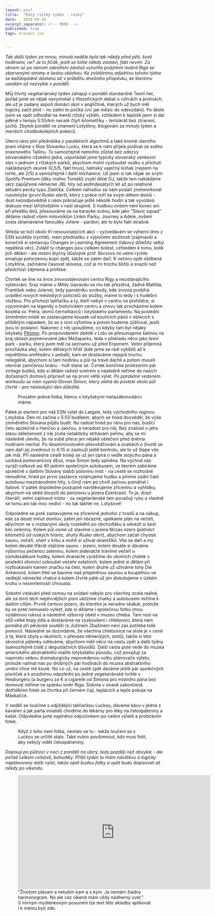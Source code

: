 ```yaml
---
layout: post
title:  "Pátý rižský týden - ruský"
date:   2019-09-30
excerpt_separator: <!-- MORE -->
published: true
tags: erasmus joe


---
```


<p class="intro"><i><span class="dropcap">T</span>ak další týden za mnou, minulá neděle byla tak někdy před pěti, šesti hodinami, ne? Je to fičák, jestli se tohle někdy zastaví, fakt nevím. Za oknem se po ranním odestření závěsů vynořila podzimní mokrá Riga se zbarvenými stromy a šedou oblohou. Ke zvláštnímu adjektivu tohoto týdne se každopádně dostanu až v průběhu dnešního příspěvku, ke kterému usedám až nezvykle v pondělí.</i></p>
<!-- MORE -->

Můj čtvrtý vegetariánský týden zahajuji v pondělí standardně Teorií her, pořád jsme se nějak nevymotali z filozofických debat o výhrách a prohrách, ale už je zadaný aspoň domácí úkol v angličtině, kterých už bych měl logicky začít plnit - no zatím to počká (víc jak měsíc do odevzdání). Po škole jsem se opět odhodlal na menší rižský výběh, vzhledem k teplotě jsem si dal pěkně v tempu 5:55/km necelé čtyři kilometříky - tentokrát bez ztracení, juchů. Zbytek pondělí ve znamení Lotyštiny, blogování za minulý týden a menších chodbokolejních pokeců.

Úterní ráno plní přednáška z paralelních algoritmů a také kromě úterního praní vítáme v Rize Slovanku Lucku, která se k nám přijela podívat ze svého erasmového Tallinu. To samozřejmě nemohlo zůstat bez odezvy slovanského rižského jádra, uspořádali jsme typicky slovanský venkovní slez v jednom z rižských parků, abychom mohli vyzkoušet vodku s příchutí nakládaných okurek (0,5/5, fakt hnus), talinský vaječný koňak (nejsem na tohle, ale 2/5) a samozřejmě i další míchanice. Už jsem si tak nějak se svým Spotify Premium (díky rodino Tomáši) zvykl dělat DJ, takže tam nakládáme skrz zapůjčené německé JBL hity od sedmdesátých let až po relativně aktuální pecky typu Zlatíčka. Celkem náhodou se nám podaří znetworkovat rusolotyše (_první Rusko alert_), který z práce míří ke svým dětem domů - dost nezodpovědně s námi pokračuje ještě několik hodin a tak vyvolává diskuze mezi střízlivějšími v naší skupině. S hudbou ovšem není konec ani při předělu dnů, přesouváme se na karaoke scénu, kde jako "Slavic squad" děláme radost všem milovníkům Linkin Parku, Journey a Adele, ovšem zcela zklamáváme fanoušky Jolene - pardon, ale to bylo fakt strašné.

Středa se točí okolo tří nesouvisejících akcí - vyzvedávám se výherní dres z ESN soutěže (rychlé), mám přednášku z výpočetní složitosti (zajímavé) a konečně si sestavuju Changes in Learning Agreement (takový důležitý velký nepěkná věc). Zvlášť ty changes jsou celkem bolest, vzhledem k tomu, kolik jich dělám - ale místní styčný důstojník prof. Borzovs mi velmi rychle emailuje potvrzenou kopii zpět, takže se zatím daří. K večeru opět oblíbená Lotyština, začínáme časovat slovesa, což je mi trochu bližší a snazší než předchozí zájmena a profese. 

Čtvrtek se line na lince znovuobjevování centra Rigy a neustávajícího výletování. Sraz máme u Mildy (opravdu se mu tak přezdívá, žádná Matilda, František nebo Jolene), tedy památníku svobody, kde zrovna probíhá uvádění nových městských policistů do služby, máme to tedy i s hudební vložkou. Pro příchozí taliňačku a ty, kteří nebyli v centru na prohlídce, si vzpomínám na legendy o historickém centru a znovu tak procházíme kolem kostela sv. Petra, domů černohlavců i lotyšského parlamentu. Na poslední zmíněném místě se zastavujeme kousek od kouřících pánů v oblecích s přiblblým nápadem, že se s nimi vyfotíme a potom budeme zjišťovat, jestli jsou to poslanci. Nakonec z něj upouštíme, co kdyby tam byl nějaký lotyšský [Pitomio](https://zpravy.aktualne.cz/domaci/prezdivka-pitomio-se-dal-smi-pouzivat-okamura-neuspel-ani-u/r~c2f38562543211e8a72bac1f6b220ee8/). Po propovídaném obědě v Lidu se přesunujeme šalinou na kraj oblasti pojmenované jako Mežaparks, teda v překladu něco jako lesní park - parku, který jsem měl na seznamu už před Erasmem. Velmi příjemná procházka alejí, kolem dětských hřišť (kde jsme se rádi vyblbli) až k největšímu amfiteátru v pobaltí, kam se dostáváme nejspíš trochu nelegálně, abychom si tam hodinku a půl na trávě dáchli a potom museli otevírat zamčenou bránu - holt stane se. Čvrtek končíme prolezením pár vintage butiků, kde si dělám radost svetrem a následně míříme do našich dočasných domovů připravit se na první větší výlet. _Po paralelně vedeném workoutu se nám vypíná Slovan Šimon, který ulehá do postele okolo půl čtvrté - pro následující den důležité._

 <figure>
 <img src="{{ site.baseurl }}/assets/img/IMG_0323.JPG" alt="" class="img-center"> 
   <figcaption>Prozatím jediná fotka, kterou s lotyšskými metazákonodárci máme.</figcaption>
 </figure>

Pátek je startem pro náš ESN výlet do Latgale, tedy východního regionu Lotyšska. Den mi začíná v 5:50 budíkem, abych se hned dozvěděl, že výše zmíněného Slovana půjdu budit. No radost hned po ránu pro nás, budící četu společně s Hančou a Jančou, a neradost pro něj. Bez znalostí o jeho stavu oblečenosti z něj zcela netakticky strhávám peřinu, aby se mi následně ulevilo, že na sobě přece jen nějaké oblečení před dvěma hodinami nechal. Po desetiminutovém přesvědčování a úvahách o životě se nám daří jej zvednout (v 6:15 si zaslouží ještě kontrolu, ale to už šlape vše jak má). Při následné cestě trolejí se už jen opírá o vedle stojícího pána a usrkává pomerančový džus, mise Šimon tedy splněna. Na východ nás vyráží celkově asi 40 jedním společným autobusem, ve kterém zabíráme společně s dalšími Slovany slabší polovinu míst - na cestě se rozhodně nenudíme, hned po první zastávce vytahujeme hudbu a plníme zadní část autobusu mezinárodními hity, s čímž nám po chvíli začnou pomáhat i Italové. V pátek dopoledne postupně navštěvujeme zříceninu a vyhlídku, abychom na oběd dorazili do penzionu u jezera Ezerkrasti. To je, drazí čtenáři, velmi zajímavé místo - za vegetariánské tam považují ryby a vlastně se tomu ani tak moc nediví - no tak takhle ne, Lotyšové!

Odpoledne se poté zastavujeme na zřícenině jednoho z hradů a na nákup, kde za deset minut domluv, zatím jen obrazně, upékáme plán na večeři, abychom se s rozdanými úkoly rozeběhli po obchoďáku a odvezli si šest kilo zeleniny. Kolem půl osmé už stavíme u jezera Nirzas ezers (_patnáct kilometrů od ruských hranic, druhý Rusko alert_), abychom začali chystat saunu, večeři, oheň v krbu a mohli si užívat okamžiků. Vše se daří a my kolem deváté třikrát otáčíme saunu - jezero, kolem desáté si dáváme výbornou pečenou zeleninu, kolem jedenácté trávíme večeři u osmdesátkové hudby, kolem dvanácté vyrážíme do okolních chatek s poslední slivovicí ozkoušet večeře ostatních, kolem jedné si dělám při rozfoukávání kamen značku na čelo, kolem druhé už užíváme tóny Die Antwoord, kolem třetí se bavíme nad přeplněnou saunou a koupelnou ve vedlejší německé chatce a kolem čtvrté páté už jen diskutujeme v úzkém kruhu o nesmrtelnosti chrousta.

Sobotní vstávání před osmou na snídani nebylo pro všechny zcela reálné, ale za tónů těch nejdivnějších písní uklízíme chatky a autobusem míříme k dalším cílům. Prvně čertovo jezero, do kterého je neradno skákat, protože by se poté nemuselo vylézt, kde si děláme i společnou fotku (mou vzdálenou rukou) a následně výborný oběd v muzeu chleba. Tam nosí na stůl velké kopy jídla a dostáváme na vyzkoušení i chlebovici, která nám pomáhá při pěvecké soutěži (s Jožinem Zbažinem není zas potřeba tolik pomoci). Následně se dozvídáme, že všechna chlebovice na stole je v ceně (i ta, která zbyla u okolních, v převaze německých, stolů), takže si této skvostné pálenky odléváme, abychom měli něco na cestu zpět a další týdny (samozřejmě čistě z degustačních důvodů). Další cesta poté vede do muzea amerického abstraktního malíře lotyšského původu, což považuji za naprosto velkou dramaturgicky nepovedenou volbu plánovače výletu, protože nahnat nás po drobných pár hodinách do muzea abstraktního umění chce mít koule. No co už, na cestě zpět dáváme ještě pár společných písníček a k pozdnímu odpoledni po jedné vegetariánské tortile v Hesburgeru (a burgeru za € a cigaretě od Šimona pro místního pána bez domova) míříme ve spánku směr Riga. Sobota v únavě zakončená dotříděním fotek ze čtvrtka při černém čaji, teplácích a teple pokoje na Maskačce.

V neděli se loučíme s odjíždějící taliňačkou Luckou, dáváme kávu v jedné z kaváren a jak parta invalidů chodíme do lékárny pro léky na čelospáleniny a kašel. Odpoledne poté naplněno odpočinkem po celém výletě a probíráním fotek. 

 <figure>
 <img src="{{ site.baseurl }}/assets/img/IMG_0509.JPG" alt="" class="img-center"> 
   <figcaption>Když z toho není fotka, nestalo se to - takže loučení se s Luckou se určitě stalo. Také nutno povšimnout, kdo musí fotit, aby nebyly vidět čelospáneniny.</figcaption>
 </figure>

_Dopisuji po půlnoci v noci z pondělí na úterý, tedy později než obvykle - ale pořád celkem celistvě, bohudíky. Příští týden tu mám návštěvu a logicky naplánovaný další výlet, takže opět budou fotky a opět budu dopisovat až někdy po víkendu._ 

<figure>
	<iframe width="610" height="360" class="img-center d-block"
	src="https://www.youtube.com/embed/aAmHojeRzH8"
	frameborder="0"></iframe>
	<figcaption>
		"Životom plávam a netuším kam a s kým. Ja nemám žiadny harmonogram. No ale cez víkend mám
vždy nádherný svet." <br>
        S mírným myšlenkovým posunem lze text této skladby aplikovat i k mému bytí zde.
	</figcaption>
</figure>